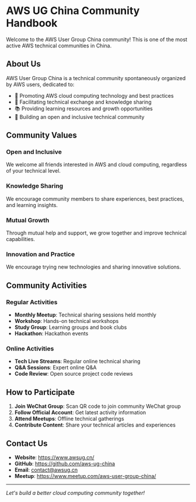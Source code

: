 # AWS UG China Community Handbook

Welcome to the AWS User Group China community! This is one of the most active AWS technical communities in China.

## About Us

AWS User Group China is a technical community spontaneously organized by AWS users, dedicated to:

- 🚀 Promoting AWS cloud computing technology and best practices
- 🤝 Facilitating technical exchange and knowledge sharing
- 📚 Providing learning resources and growth opportunities
- 🌟 Building an open and inclusive technical community

## Community Values

### Open and Inclusive
We welcome all friends interested in AWS and cloud computing, regardless of your technical level.

### Knowledge Sharing
We encourage community members to share experiences, best practices, and learning insights.

### Mutual Growth
Through mutual help and support, we grow together and improve technical capabilities.

### Innovation and Practice
We encourage trying new technologies and sharing innovative solutions.

## Community Activities

### Regular Activities
- **Monthly Meetup**: Technical sharing sessions held monthly
- **Workshop**: Hands-on technical workshops
- **Study Group**: Learning groups and book clubs
- **Hackathon**: Hackathon events

### Online Activities
- **Tech Live Streams**: Regular online technical sharing
- **Q&A Sessions**: Expert online Q&A
- **Code Review**: Open source project code reviews

## How to Participate

1. **Join WeChat Group**: Scan QR code to join community WeChat group
2. **Follow Official Account**: Get latest activity information
3. **Attend Meetups**: Offline technical gatherings
4. **Contribute Content**: Share your technical articles and experiences

## Contact Us

- **Website**: https://www.awsug.cn/
- **GitHub**: https://github.com/aws-ug-china
- **Email**: contact@awsug.cn
- **Meetup**: https://www.meetup.com/aws-user-group-china/

---

*Let's build a better cloud computing community together!*